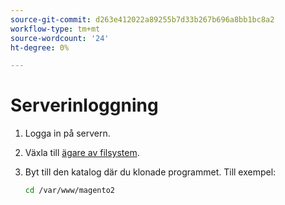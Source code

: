 ```yaml
---
source-git-commit: d263e412022a89255b7d33b267b696a8bb1bc8a2
workflow-type: tm+mt
source-wordcount: '24'
ht-degree: 0%

---
```

# Serverinloggning

1. Logga in på servern.
1. Växla till [ägare av filsystem](../installation/prerequisites/file-system/overview.md).
1. Byt till den katalog där du klonade programmet. Till exempel:

   ```bash
   cd /var/www/magento2
   ```
